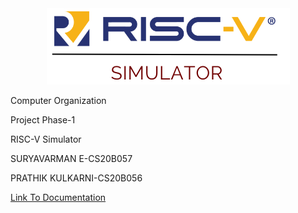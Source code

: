 <div align="center">
<img src="SIMULATOR_FINAL.png">
  </div>
  
<div>
  <p align="left">Computer Organization</p>
  <p align="left" background="gray">Project Phase-1</p>
  <p align="left">RISC-V Simulator</p>
  <p align="left">SURYAVARMAN E-CS20B057</p>
  <p align="left">PRATHIK  KULKARNI-CS20B056</p>
  <a href ="https://docs.google.com/document/d/1o1RWxAU1V4za4C2QuZ6C4m7E75EWQL4KarMzJMwTWAw/edit?usp=sharing" target="_blank">Link To Documentation</a>
</div>
